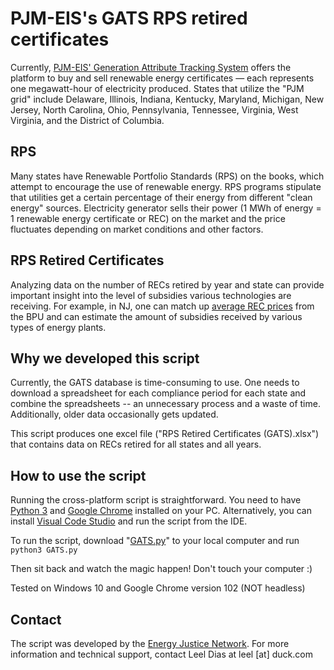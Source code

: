 # PJM-EIS's GATS RPS retired certificates
Currently, [PJM-EIS' Generation Attribute Tracking System](https://gats.pjm-eis.com/GATS2/PublicReports/RPSRetiredCertificatesReportingYear) offers the platform to buy and sell renewable energy certificates — each represents one megawatt-hour of electricity produced. States that utilize the "PJM grid" include Delaware, Illinois, Indiana, Kentucky, Maryland, Michigan, New Jersey, North Carolina, Ohio, Pennsylvania, Tennessee, Virginia, West Virginia, and the District of Columbia. 

## RPS
Many states have Renewable Portfolio Standards (RPS) on the books, which attempt to encourage the use of renewable energy. RPS programs stipulate that utilities get a certain percentage of their energy from different "clean energy" sources. Electricity generator sells their power (1 MWh of energy = 1 renewable energy certificate or REC) on the market and the price fluctuates depending on market conditions and other factors.

## RPS Retired Certificates
Analyzing data on the number of RECs retired by year and state can provide important insight into the level of subsidies various technologies are receiving. For example, in NJ, one can match up [average REC prices](https://njcleanenergy.com/files/file/rps/EY21/EY21%20RPS%20Compliance%20Results%202004%20to%202021%20Final%202022_05_17.pdf) from the BPU and can estimate the amount of subsidies received by various types of energy plants. 

## Why we  developed this script 
Currently, the GATS database is time-consuming to use. One needs to download a spreadsheet for each compliance period for each state and combine the spreadsheets -- an unnecessary process and a waste of time. Additionally, older data occasionally gets updated. 

This script produces one excel file ("RPS Retired Certificates (GATS).xlsx") that contains data on RECs retired for all states and all years. 

## How to use the script

Running the cross-platform script is straightforward. You need to have [Python 3](https://www.python.org/downloads/) and [Google Chrome](https://www.google.com/chrome/) installed on your PC. Alternatively, you can install [Visual Code Studio](https://code.visualstudio.com/) and run the script from the IDE. 

To run the script, download "[GATS.py](https://github.com/Greatest125/PJM-GATS/blob/main/GATS.py)" to your local computer and run 
`python3 GATS.py`

Then sit back and watch the magic happen! Don't touch your computer :)

Tested on Windows 10 and Google Chrome version 102 (NOT headless)

## Contact
The script was developed by the [Energy Justice Network](https://energyjustice.net). For more information and technical support, contact Leel Dias at leel [at] duck.com
